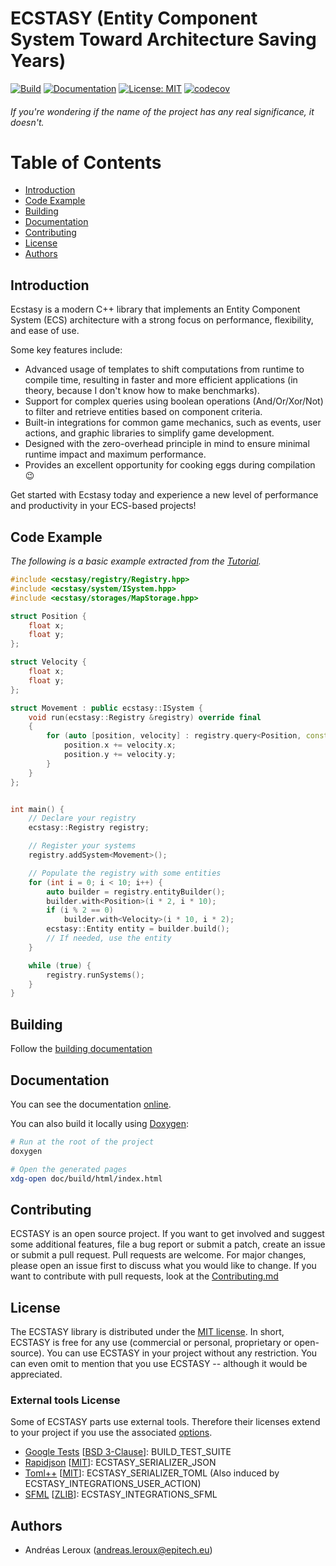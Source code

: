 # ECSTASY (Entity Component System Toward Architecture Saving Years)

<!--
@cond TURN_OFF_DOXYGEN
-->

[![Build](https://github.com/AndreasLrx/ecstasy/actions/workflows/build-tests.yml/badge.svg)](https://github.com/AndreasLrx/ecstasy/actions/workflows/build-tests.yml)
[![Documentation](https://img.shields.io/badge/Documentation-Doxygen-blue)](https://andreaslrx.github.io/ecstasy/)
[![License: MIT](https://img.shields.io/badge/License-MIT-green.svg)](https://opensource.org/licenses/MIT)
[![codecov](https://codecov.io/gh/AndreasLrx/ecstasy/branch/main/graph/badge.svg?token=9TIAMB7WTF)](https://codecov.io/gh/AndreasLrx/ecstasy)

<!--
@endcond TURN_OFF_DOXYGEN
-->

###### If you're wondering if the name of the project has any real significance, it doesn't.

<!--
@cond TURN_OFF_DOXYGEN
-->

# Table of Contents

- [Introduction](#introduction)
- [Code Example](#code-example)
- [Building](#building)
- [Documentation](#documentation)
- [Contributing](#contributing)
- [License](#license)
- [Authors](#authors)

<!--
@endcond TURN_OFF_DOXYGEN
-->

## Introduction

Ecstasy is a modern C++ library that implements an Entity Component System (ECS) architecture with a strong focus on performance, flexibility, and ease of use.

Some key features include:

- Advanced usage of templates to shift computations from runtime to compile time, resulting in faster and more efficient applications (in theory, because I don't know how to make benchmarks).
- Support for complex queries using boolean operations (And/Or/Xor/Not) to filter and retrieve entities based on component criteria.
- Built-in integrations for common game mechanics, such as events, user actions, and graphic libraries to simplify game development.
- Designed with the zero-overhead principle in mind to ensure minimal runtime impact and maximum performance.
- Provides an excellent opportunity for cooking eggs during compilation 😉

Get started with Ecstasy today and experience a new level of performance and productivity in your ECS-based projects!

## Code Example

_The following is a basic example extracted from the [Tutorial](https://andreaslrx.github.io/ecstasy/md_doc_2_tutorial.html)._

```cpp
#include <ecstasy/registry/Registry.hpp>
#include <ecstasy/system/ISystem.hpp>
#include <ecstasy/storages/MapStorage.hpp>

struct Position {
    float x;
    float y;
};

struct Velocity {
    float x;
    float y;
};

struct Movement : public ecstasy::ISystem {
    void run(ecstasy::Registry &registry) override final
    {
        for (auto [position, velocity] : registry.query<Position, const Velocity>()) {
            position.x += velocity.x;
            position.y += velocity.y;
        }
    }
};


int main() {
    // Declare your registry
    ecstasy::Registry registry;

    // Register your systems
    registry.addSystem<Movement>();

    // Populate the registry with some entities
    for (int i = 0; i < 10; i++) {
        auto builder = registry.entityBuilder();
        builder.with<Position>(i * 2, i * 10);
        if (i % 2 == 0)
            builder.with<Velocity>(i * 10, i * 2);
        ecstasy::Entity entity = builder.build();
        // If needed, use the entity
    }

    while (true) {
        registry.runSystems();
    }
}
```

## Building

Follow the [building documentation](https://andreaslrx.github.io/ecstasy/md_doc_2_building.html)

## Documentation

You can see the documentation [online](https://andreaslrx.github.io/ecstasy/).

You can also build it locally using [Doxygen](https://www.doxygen.nl/):

```sh
# Run at the root of the project
doxygen

# Open the generated pages
xdg-open doc/build/html/index.html
```

## Contributing

ECSTASY is an open source project. If you want to get involved and suggest some additional features, file a bug report or submit a patch, create an issue or submit a pull request.
Pull requests are welcome. For major changes, please open an issue first to discuss what you would like to change.
If you want to contribute with pull requests, look at the [Contributing.md](/CONTRIBUTING.md)

## License

The ECSTASY library is distributed under the [MIT license](https://opensource.org/licenses/MIT).
In short, ECSTASY is free for any use (commercial or personal, proprietary or open-source). You can use ECSTASY in your project without any restriction. You can even omit to mention that you use ECSTASY -- although it would be appreciated.

### External tools License

Some of ECSTASY parts use external tools. Therefore their licenses extend to your project if you use the associated [options](https://andreaslrx.github.io/ecstasy/md_doc_2_building.html#CMakeOptions).

- [Google Tests](https://github.com/google/googletest/) [[BSD 3-Clause](https://github.com/google/googletest/blob/main/LICENSE)]: BUILD_TEST_SUITE
- [Rapidjson](https://github.com/Tencent/rapidjson/) [[MIT](https://github.com/Tencent/rapidjson/blob/master/license.txt)]: ECSTASY_SERIALIZER_JSON
- [Toml++](https://github.com/marzer/tomlplusplus/) [[MIT](https://github.com/marzer/tomlplusplus/blob/master/LICENSE)]: ECSTASY_SERIALIZER_TOML (Also induced by ECSTASY_INTEGRATIONS_USER_ACTION)
- [SFML](https://github.com/SFML/SFML/) [[ZLIB](https://github.com/SFML/SFML/blob/master/license.md)]: ECSTASY_INTEGRATIONS_SFML

## Authors

- Andréas Leroux (andreas.leroux@epitech.eu)
